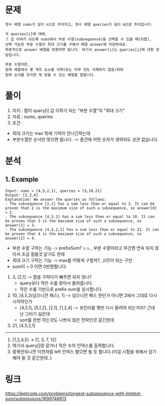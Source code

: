 # 문제 
~~~text
정수 배열 nums가 길이 n으로 주어지고, 정수 배열 queries가 길이 m으로 주어집니다.

각 queries[i]에 대해, 
그 값 이하가 되도록 nums에서 부분 수열(subsequence)을 선택할 수 있을 때(의합), 
선택 가능한 부분 수열의 최대 크기를 구해서 배열 answer에 저장하세요. 
최종적으로 answer 배열을 반환하면 됩니다. 여기서 answer[i]는 queries[i]에 대한 정답입니다.

부분 수열이란, 
원래 배열에서 몇 개의 요소를 삭제(또는 아무 것도 삭제하지 않음)하여 
원래 순서를 유지한 채 얻을 수 있는 배열을 말합니다.
~~~

# 풀이
1. 미지 : 합이 query[i] 값 이하가 되는 "부분 수열"의 "최대 크기"
2. 자료 : nums, queries
3. 조건 : 
- 최대 크기는 max 밖에 기억이 안나긴하는데
- 부분수열은 순서만 맞으면 됩니다. -> 중간에 어떤 숫자가 생략되도 상관 없습니다.

# 분석 
## 1. Example
~~~text
Input: nums = [4,5,2,1], queries = [3,10,21]
Output: [2,3,4]
Explanation: We answer the queries as follows:
- The subsequence [2,1] has a sum less than or equal to 3. It can be proven that 2 is the maximum size of such a subsequence, so answer[0] = 2.
- The subsequence [4,5,1] has a sum less than or equal to 10. It can be proven that 3 is the maximum size of such a subsequence, so answer[1] = 3.
- The subsequence [4,5,2,1] has a sum less than or equal to 21. It can be proven that 4 is the maximum size of such a subsequence, so answer[2] = 4.
~~~

- 부분 수열 구하는 기능 -> prefixSum? ㄴㄴ, 부분 수열이라고 하긴엔 연속 되지 않아서 조금 힘들것 같기도 한데
- 최대 크기 구하는 기능 -> max를 어떻게 구할까?, 고민이 되는 구만
- sum이 = 0 이면 0반환합니다.

1. 3, [2,1] -> 합을 구하다가 뺴주면 되지 않나? 
   - query보다 작은 수를 찾아서 돌려줍니다. 
   - 작은 수를 기반으로 prefix sum을 실시합니다. 
2. 10, [4,5,2(넘으니깐 패스), 1] -> 넘으니깐 패스 한던가 아니면 2에서 그대로 다시 시작하던가
   - [4,5,1], [5,1,2], [2,1], [1,2,4] -> 포인터를 몇번 다시 돌려야 되는거지? 근데 난 그러기 싫은데
   - sort를 한번 하는것도 나쁘지 않은 전략인것 같긴한데 
3. 21, [4,5,2,1]

--------
1. [1,2,4,5] -> [1, 3, 7, 12] 
2. 여기서 query[]랑 같거나 작은 수의 인덱스를 출력합니다. 
3. 중복안되니깐 이전처럼 left 인덱스 뱉으면 될 듯 합니다.(이걸 시험을 위해서 암기해야 될 것 같긴한데..)



# 링크 
https://leetcode.com/problems/longest-subsequence-with-limited-sum/submissions/1699746613
